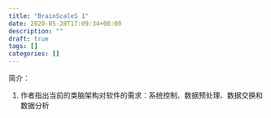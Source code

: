 ```yaml
---
title: "BrainScaleS 1"
date: 2020-05-28T17:09:34+08:00
description: ""
draft: true
tags: []
categories: []
---
```


简介：
1. 作者指出当前的类脑架构对软件的需求：系统控制、数据预处理、数据交换和数据分析